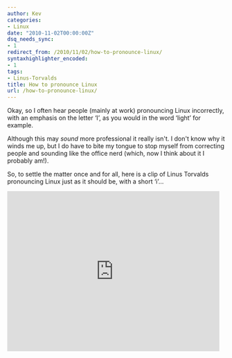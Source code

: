 ```yaml
---
author: Kev
categories:
- Linux
date: "2010-11-02T00:00:00Z"
dsq_needs_sync:
- 1
redirect_from: /2010/11/02/how-to-pronounce-linux/
syntaxhighlighter_encoded:
- 1
tags:
- Linus-Torvalds
title: How to pronounce Linux
url: /how-to-pronounce-linux/
---
```

Okay, so I often hear people (mainly at work) pronouncing Linux incorrectly, with an emphasis on the letter &#8216;I&#8217;, as you would in the word &#8216;light&#8217; for example.

Although this may *sound* more professional it really isn't. I don't know why it winds me up, but I do have to bite my tongue to stop myself from correcting people and sounding like the office nerd (which, now I think about it I probably am!).

So, to settle the matter once and for all, here is a clip of Linus Torvalds pronouncing Linux just as it should be, with a short &#8216;i&#8217;&#8230;

<iframe width="490" height="370" src="http://www.youtube.com/embed/5IfHm6R5le0" frameborder="0" allowfullscreen="allowfullscreen" data-link="http://www.youtube.com/watch?v=5IfHm6R5le0"></iframe>
